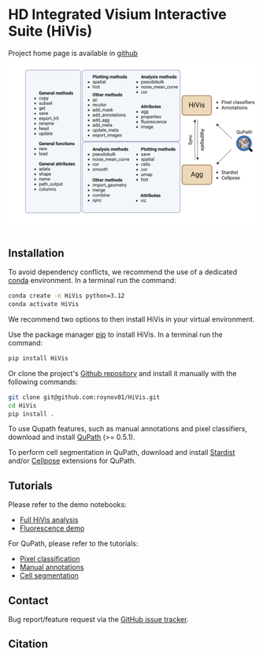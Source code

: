 # HD Integrated Visium Interactive Suite (HiVis)
Project home page is available in [github](https://github.com/roynov01/HiVis)
![](https://github.com/roynov01/HiVis/blob/main/docs/HiVis.png)

## Installation

To avoid dependency conflicts, we recommend the use of a 
dedicated 
[conda](https://docs.conda.io/projects/conda/en/latest/user-guide/tasks/manage-environments.html) 
environment.  In a terminal run the command:

```bash
conda create -n HiVis python=3.12
conda activate HiVis
```

We recommend two options to then install HiVis in your virtual environment.

Use the package manager [pip](https://pip.pypa.io/en/stable/) to install HiVis. 
In a terminal run the command:

```bash
pip install HiVis
```

Or clone the project's [Github repository](https://github.com/roynov01/HiVis) 
and install it manually with the following commands:

```bash
git clone git@github.com:roynov01/HiVis.git
cd HiVis
pip install .
```

To use Qupath features, such as manual annotations and pixel classifiers, download and install 
[QuPath](https://qupath.github.io/) (>= 0.5.1).

To perform cell segmentation in QuPath, download and install [Stardist](https://github.com/qupath/qupath-extension-stardist) 
and/or [Cellpose](https://github.com/BIOP/qupath-extension-cellpose) extensions for QuPath.


## Tutorials
Please refer to the demo notebooks:
* [Full HiVis analysis](https://github.com/roynov01/HiVis/blob/main/tutorials/HiVis_tutorial.ipynb)
* [Fluorescence demo](https://github.com/roynov01/HiVis/blob/main/tutorials/HiVis_fluorescence_tutorial.ipynb)

For QuPath, please refer to the tutorials:
* [Pixel classification]()
* [Manual annotations]()
* [Cell segmentation]()


## Contact
Bug report/feature request via the [GitHub issue tracker](https://github.com/roynov01/HiVis/issues).

## Citation

